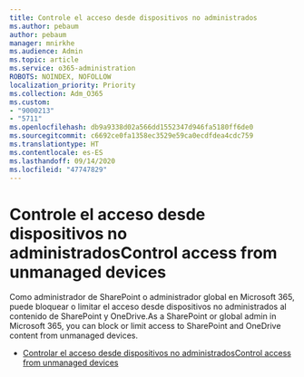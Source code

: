 ```yaml
---
title: Controle el acceso desde dispositivos no administrados
ms.author: pebaum
author: pebaum
manager: mnirkhe
ms.audience: Admin
ms.topic: article
ms.service: o365-administration
ROBOTS: NOINDEX, NOFOLLOW
localization_priority: Priority
ms.collection: Adm_O365
ms.custom:
- "9000213"
- "5711"
ms.openlocfilehash: db9a9338d02a566dd1552347d946fa5180ff6de0
ms.sourcegitcommit: c6692ce0fa1358ec3529e59ca0ecdfdea4cdc759
ms.translationtype: HT
ms.contentlocale: es-ES
ms.lasthandoff: 09/14/2020
ms.locfileid: "47747829"
---
```

# <a name="control-access-from-unmanaged-devices"></a><span data-ttu-id="a7deb-102">Controle el acceso desde dispositivos no administrados</span><span class="sxs-lookup"><span data-stu-id="a7deb-102">Control access from unmanaged devices</span></span>

<span data-ttu-id="a7deb-103">Como administrador de SharePoint o administrador global en Microsoft 365, puede bloquear o limitar el acceso desde dispositivos no administrados al contenido de SharePoint y OneDrive.</span><span class="sxs-lookup"><span data-stu-id="a7deb-103">As a SharePoint or global admin in Microsoft 365, you can block or limit access to SharePoint and OneDrive content from unmanaged devices.</span></span>

- [<span data-ttu-id="a7deb-104">Controlar el acceso desde dispositivos no administrados</span><span class="sxs-lookup"><span data-stu-id="a7deb-104">Control access from unmanaged devices</span></span>](https://docs.microsoft.com/sharepoint/control-access-from-unmanaged-devices)

